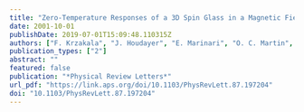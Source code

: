 ```yaml
---
title: "Zero-Temperature Responses of a 3D Spin Glass in a Magnetic Field"
date: 2001-10-01
publishDate: 2019-07-01T15:09:48.110315Z
authors: ["F. Krzakala", "J. Houdayer", "E. Marinari", "O. C. Martin", "G. Parisi"]
publication_types: ["2"]
abstract: ""
featured: false
publication: "*Physical Review Letters*"
url_pdf: "https://link.aps.org/doi/10.1103/PhysRevLett.87.197204"
doi: "10.1103/PhysRevLett.87.197204"
---
```


